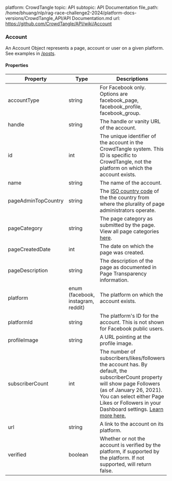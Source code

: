 platform: CrowdTangle
topic: API
subtopic: API Documentation
file_path: /home/bhuang/nlp/rag-race-challenge2-2024/platform-docs-versions/CrowdTangle_API/API Documentation.md
url: https://github.com/CrowdTangle/API/wiki/Account


### [](#account)Account

An Account Object represents a page, account or user on a given platform. See examples in [/posts](https://github.com/CrowdTangle/API/wiki/Posts).

#### [](#properties)Properties

| Property | Type | Descriptions |
| --- | --- | --- |
| accountType | string | For Facebook only. Options are facebook\_page, facebook\_profile, facebook\_group. |
| handle | string | The handle or vanity URL of the account. |
| id  | int | The unique identifier of the account in the CrowdTangle system. This ID is specific to CrowdTangle, not the platform on which the account exists. |
| name | string | The name of the account. |
| pageAdminTopCountry | string | The [ISO country code](https://en.m.wikipedia.org/wiki/List_of_ISO_3166_country_codes#Current_ISO_3166_country_codes) of the the country from where the plurality of page administrators operate. |
| pageCategory | string | The page category as submitted by the page. View all page categories [here](https://www.facebook.com/pages/category/). |
| pageCreatedDate | int | The date on which the page was created. |
| pageDescription | string | The description of the page as documented in Page Transparency information. |
| platform | enum (facebook, instagram, reddit) | The platform on which the account exists. |
| platformId | string | The platform's ID for the account. This is not shown for Facebook public users. |
| profileImage | string | A URL pointing at the profile image. |
| subscriberCount | int | The number of subscribers/likes/followers the account has. By default, the subscriberCount property will show page Followers (as of January 26, 2021). You can select either Page Likes or Followers in your Dashboard settings. [Learn more here.](https://help.crowdtangle.com/en/articles/4797890-faq-measuring-followers) |
| url | string | A link to the account on its platform. |
| verified | boolean | Whether or not the account is verified by the platform, if supported by the platform. If not supported, will return false. |